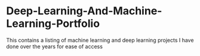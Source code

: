# Deep-Learning-And-Machine-Learning-Portfolio
This contains a listing of machine learning and deep learning projects I have done over the years for ease of access
